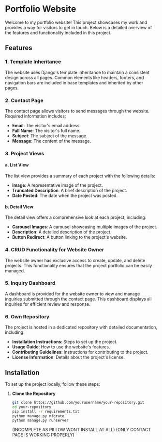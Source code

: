 # Portfolio Website

Welcome to my portfolio website! This project showcases my work and provides a way for visitors to get in touch. Below is a detailed overview of the features and functionality included in this project.

## Features

### 1. Template Inheritance

The website uses Django's template inheritance to maintain a consistent design across all pages. Common elements like headers, footers, and navigation bars are included in base templates and inherited by other pages.

### 2. Contact Page

The contact page allows visitors to send messages through the website. Required information includes:

- **Email**: The visitor's email address.
- **Full Name**: The visitor's full name.
- **Subject**: The subject of the message.
- **Message**: The content of the message.

### 3. Project Views

#### a. List View

The list view provides a summary of each project with the following details:

- **Image**: A representative image of the project.
- **Truncated Description**: A brief description of the project.
- **Date Posted**: The date when the project was posted.

#### b. Detail View

The detail view offers a comprehensive look at each project, including:

- **Carousel Images**: A carousel showcasing multiple images of the project.
- **Description**: A detailed description of the project.
- **Button Redirect**: A button linking to the project's website.

### 4. CRUD Functionality for Website Owner

The website owner has exclusive access to create, update, and delete projects. This functionality ensures that the project portfolio can be easily managed.

### 5. Inquiry Dashboard

A dashboard is provided for the website owner to view and manage inquiries submitted through the contact page. This dashboard displays all inquiries for efficient review and response.

### 6. Own Repository

The project is hosted in a dedicated repository with detailed documentation, including:

- **Installation Instructions**: Steps to set up the project.
- **Usage Guide**: How to use the website's features.
- **Contributing Guidelines**: Instructions for contributing to the project.
- **License Information**: Details about the project's license.

## Installation

To set up the project locally, follow these steps:

1. **Clone the Repository**
   ```bash
   git clone https://github.com/yourusername/your-repository.git
   cd your-repository
   pip install -r requirements.txt
   python manage.py migrate
   python manage.py runserver
   ```

   (INCOMPLETE AS PILLOW WONT INSTALL AT ALL)
   (ONLY CONTACT PAGE IS WORKING PROPERLY)

